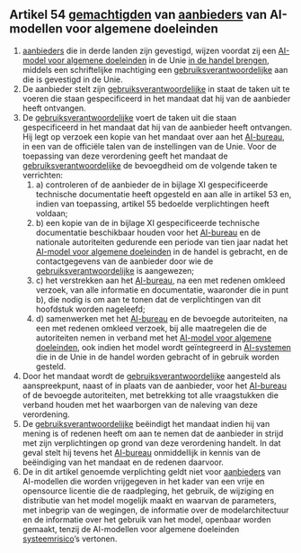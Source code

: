 ## Artikel 54 [gemachtigden](a3.md#^gemachtigde) van [aanbieders](a3.md#^aanbieder) van AI-modellen voor algemene doeleinden

1. [aanbieders](a3.md#^aanbieder) die in derde landen zijn gevestigd, wijzen voordat zij een [AI-model voor algemene doeleinden](a3.md#^gpai) in de Unie [in de handel brengen](a3.md#^handel), middels een schriftelijke machtiging een [gebruiksverantwoordelijke](a3.md#^gemachtigde) aan die is gevestigd in de Unie.
2. De aanbieder stelt zijn [gebruiksverantwoordelijke](a3.md#^gemachtigde) in staat de taken uit te voeren die staan gespecificeerd in het mandaat dat hij van de aanbieder heeft ontvangen.
3. De [gebruiksverantwoordelijke](a3.md#^gemachtigde) voert de taken uit die staan gespecificeerd in het mandaat dat hij van de aanbieder heeft ontvangen. Hij legt op verzoek een kopie van het mandaat over aan het [AI-bureau](a3.md#^aibur), in een van de officiële talen van de instellingen van de Unie. Voor de toepassing van deze verordening geeft het mandaat de [gebruiksverantwoordelijke](a3.md#^gemachtigde) de bevoegdheid om de volgende taken te verrichten:
	1. a) controleren of de aanbieder de in bijlage XI gespecificeerde technische documentatie heeft opgesteld en aan alle in artikel 53 en, indien van toepassing, artikel 55 bedoelde verplichtingen heeft voldaan;
	2. b) een kopie van de in bijlage XI gespecificeerde technische documentatie beschikbaar houden voor het [AI-bureau](a3.md#^aibur) en de nationale autoriteiten gedurende een periode van tien jaar nadat het [AI-model voor algemene doeleinden](a3.md#^gpai) in de handel is gebracht, en de contactgegevens van de aanbieder door wie de [gebruiksverantwoordelijke](a3.md#^gemachtigde) is aangewezen;
	3. c) het verstrekken aan het [AI-bureau](a3.md#^aibur), na een met redenen omkleed verzoek, van alle informatie en documentatie, waaronder die in punt b), die nodig is om aan te tonen dat de verplichtingen van dit hoofdstuk worden nageleefd;
	4. d) samenwerken met het [AI-bureau](a3.md#^aibur) en de bevoegde autoriteiten, na een met redenen omkleed verzoek, bij alle maatregelen die de autoriteiten nemen in verband met het [AI-model voor algemene doeleinden](a3.md#^gpai), ook indien het model wordt geïntegreerd in [AI-systemen](a3.md#^ai-systeem) die in de Unie in de handel worden gebracht of in gebruik worden gesteld.
4. Door het mandaat wordt de [gebruiksverantwoordelijke](a3.md#^gemachtigde) aangesteld als aanspreekpunt, naast of in plaats van de aanbieder, voor het [AI-bureau](a3.md#^aibur) of de bevoegde autoriteiten, met betrekking tot alle vraagstukken die verband houden met het waarborgen van de naleving van deze verordening.
5. De [gebruiksverantwoordelijke](a3.md#^gemachtigde) beëindigt het mandaat indien hij van mening is of redenen heeft om aan te nemen dat de aanbieder in strijd met zijn verplichtingen op grond van deze verordening handelt. In dat geval stelt hij tevens het [AI-bureau](a3.md#^aibur) onmiddellijk in kennis van de beëindiging van het mandaat en de redenen daarvoor.
6. De in dit artikel genoemde verplichting geldt niet voor [aanbieders](a3.md#^aanbieder) van AI-modellen die worden vrijgegeven in het kader van een vrije en opensource licentie die de raadpleging, het gebruik, de wijziging en distributie van het model mogelijk maakt en waarvan de parameters, met inbegrip van de wegingen, de informatie over de modelarchitectuur en de informatie over het gebruik van het model, openbaar worden gemaakt, tenzij de AI-modellen voor algemene doeleinden [systeemrisico](a3.md#^sysrisk)’s vertonen.